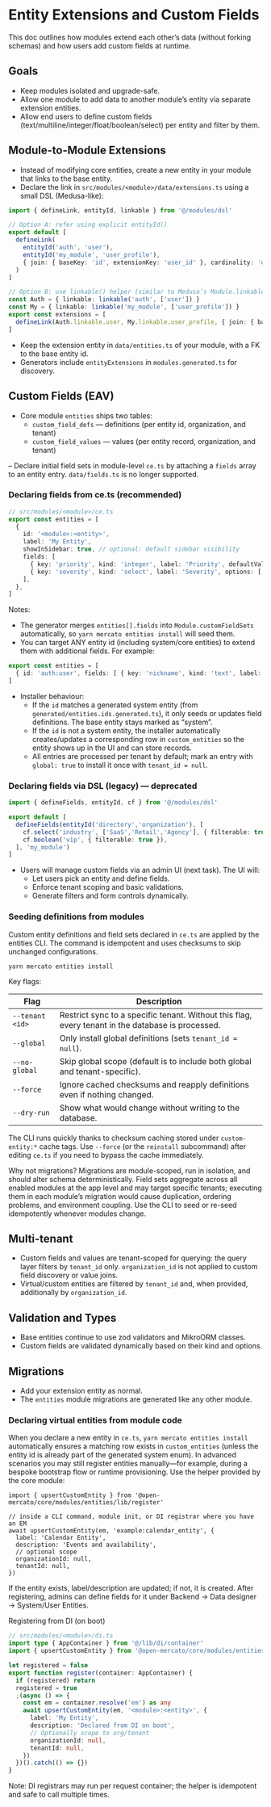# Entity Extensions and Custom Fields

This doc outlines how modules extend each other’s data (without forking schemas) and how users add custom fields at runtime.

## Goals
- Keep modules isolated and upgrade-safe.
- Allow one module to add data to another module’s entity via separate extension entities.
- Allow end users to define custom fields (text/multiline/integer/float/boolean/select) per entity and filter by them.

## Module-to-Module Extensions
- Instead of modifying core entities, create a new entity in your module that links to the base entity.
- Declare the link in `src/modules/<module>/data/extensions.ts` using a small DSL (Medusa-like):

```ts
import { defineLink, entityId, linkable } from '@/modules/dsl'

// Option A: refer using explicit entityId()
export default [
  defineLink(
    entityId('auth', 'user'),
    entityId('my_module', 'user_profile'),
    { join: { baseKey: 'id', extensionKey: 'user_id' }, cardinality: 'one-to-one', description: 'Adds profile fields to users' }
  )
]

// Option B: use linkable() helper (similar to Medusa’s Module.linkable)
const Auth = { linkable: linkable('auth', ['user']) }
const My = { linkable: linkable('my_module', ['user_profile']) }
export const extensions = [
  defineLink(Auth.linkable.user, My.linkable.user_profile, { join: { baseKey: 'id', extensionKey: 'user_id' } })
]
```

- Keep the extension entity in `data/entities.ts` of your module, with a FK to the base entity id.
- Generators include `entityExtensions` in `modules.generated.ts` for discovery.

## Custom Fields (EAV)
- Core module `entities` ships two tables:
  - `custom_field_defs` — definitions (per entity id, organization, and tenant)
  - `custom_field_values` — values (per entity record, organization, and tenant)

– Declare initial field sets in module-level `ce.ts` by attaching a `fields` array to an entity entry. `data/fields.ts` is no longer supported.

### Declaring fields from ce.ts (recommended)

```ts
// src/modules/<module>/ce.ts
export const entities = [
  {
    id: '<module>:<entity>',
    label: 'My Entity',
    showInSidebar: true, // optional: default sidebar visibility
    fields: [
      { key: 'priority', kind: 'integer', label: 'Priority', defaultValue: 3, filterable: true, formEditable: true },
      { key: 'severity', kind: 'select', label: 'Severity', options: ['low','medium','high'], defaultValue: 'medium', filterable: true, formEditable: true },
    ],
  },
]
```

Notes:
- The generator merges `entities[].fields` into `Module.customFieldSets` automatically, so `yarn mercato entities install` will seed them.
- You can target ANY entity id (including system/core entities) to extend them with additional fields. For example:

```ts
export const entities = [
  { id: 'auth:user', fields: [ { key: 'nickname', kind: 'text', label: 'Nickname', formEditable: true } ] },
]
```

- Installer behaviour:
  - If the `id` matches a generated system entity (from `generated/entities.ids.generated.ts`), it only seeds or updates field definitions. The base entity stays marked as “system”.
  - If the `id` is not a system entity, the installer automatically creates/updates a corresponding row in `custom_entities` so the entity shows up in the UI and can store records.
  - All entries are processed per tenant by default; mark an entry with `global: true` to install it once with `tenant_id = null`.

### Declaring fields via DSL (legacy) — deprecated
```ts
import { defineFields, entityId, cf } from '@/modules/dsl'

export default [
  defineFields(entityId('directory','organization'), [
    cf.select('industry', ['SaaS','Retail','Agency'], { filterable: true }),
    cf.boolean('vip', { filterable: true }),
  ], 'my_module')
]
```

- Users will manage custom fields via an admin UI (next task). The UI will:
  - Let users pick an entity and define fields.
  - Enforce tenant scoping and basic validations.
  - Generate filters and form controls dynamically.

### Seeding definitions from modules

Custom entity definitions and field sets declared in `ce.ts` are applied by the entities CLI. The command is idempotent and uses checksums to skip unchanged configurations.

```
yarn mercato entities install
```

Key flags:

| Flag | Description |
| ---- | ----------- |
| `--tenant <id>` | Restrict sync to a specific tenant. Without this flag, every tenant in the database is processed. |
| `--global` | Only install global definitions (sets `tenant_id = null`). |
| `--no-global` | Skip global scope (default is to include both global and tenant-specific). |
| `--force` | Ignore cached checksums and reapply definitions even if nothing changed. |
| `--dry-run` | Show what would change without writing to the database. |

The CLI runs quickly thanks to checksum caching stored under `custom-entity:*` cache tags. Use `--force` (or the `reinstall` subcommand) after editing `ce.ts` if you need to bypass the cache immediately.

Why not migrations? Migrations are module-scoped, run in isolation, and should alter schema deterministically. Field sets aggregate across all enabled modules at the app level and may target specific tenants; executing them in each module’s migration would cause duplication, ordering problems, and environment coupling. Use the CLI to seed or re-seed idempotently whenever modules change.

## Multi-tenant
- Custom fields and values are tenant-scoped for querying: the query layer filters by `tenant_id` only. `organization_id` is not applied to custom field discovery or value joins.
- Virtual/custom entities are filtered by `tenant_id` and, when provided, additionally by `organization_id`.

## Validation and Types
- Base entities continue to use zod validators and MikroORM classes.
- Custom fields are validated dynamically based on their kind and options.

## Migrations
- Add your extension entity as normal.
- The `entities` module migrations are generated like any other module.

### Declaring virtual entities from module code

When you declare a new entity in `ce.ts`, `yarn mercato entities install` automatically ensures a matching row exists in `custom_entities` (unless the entity id is already part of the generated system enum). In advanced scenarios you may still register entities manually—for example, during a bespoke bootstrap flow or runtime provisioning. Use the helper provided by the core module:

```
import { upsertCustomEntity } from '@open-mercato/core/modules/entities/lib/register'

// inside a CLI command, module init, or DI registrar where you have an EM
await upsertCustomEntity(em, 'example:calendar_entity', {
  label: 'Calendar Entity',
  description: 'Events and availability',
  // optional scope
  organizationId: null,
  tenantId: null,
})
```

If the entity exists, label/description are updated; if not, it is created. After registering, admins can define fields for it under Backend → Data designer → System/User Entities.

Registering from DI (on boot)

```ts
// src/modules/<module>/di.ts
import type { AppContainer } from '@/lib/di/container'
import { upsertCustomEntity } from '@open-mercato/core/modules/entities/lib/register'

let registered = false
export function register(container: AppContainer) {
  if (registered) return
  registered = true
  ;(async () => {
    const em = container.resolve('em') as any
    await upsertCustomEntity(em, '<module>:<entity>', {
      label: 'My Entity',
      description: 'Declared from DI on boot',
      // Optionally scope to org/tenant
      organizationId: null,
      tenantId: null,
    })
  })().catch(() => {})
}
```

Note: DI registrars may run per request container; the helper is idempotent and safe to call multiple times.
